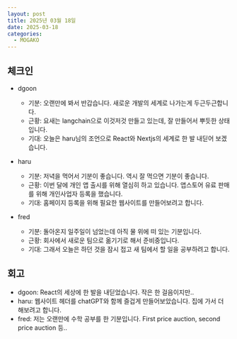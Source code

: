 ```yaml
---
layout: post
title: 2025년 03월 18일
date: 2025-03-18
categories:
  - MOGAKO
---
```


## 체크인

- dgoon
  - 기분: 오랜만에 봐서 반갑습니다. 새로운 개발의 세계로 나가는게 두근두근합니다.
  - 근황: 요새는 langchain으로 이것저것 만들고 있는데, 잘 만들어서 뿌듯한 상태입니다.
  - 기대: 오늘은 haru님의 조언으로 React와 Nextjs의 세계로 한 발 내딛어 보겠습니다.

- haru
  - 기분: 저녁을 먹어서 기분이 좋습니다. 역시 잘 먹으면 기분이 좋습니다.
  - 근황: 이번 달에 개인 앱 출시를 위해 열심히 하고 있습니다. 앱스토어 유료 판매를 위해 개인사업자 등록을 했습니다.
  - 기대: 홈페이지 등록을 위해 필요한 웹사이트를 만들어보려고 합니다.

- fred
  - 기분: 돌아온지 일주일이 넘었는데 아직 물 위에 떠 있는 기분입니다.
  - 근황: 회사에서 새로운 팀으로 옮기기로 해서 준비중입니다.
  - 기대: 그래서 오늘은 하던 것을 잠시 접고 새 팀에서 할 일을 공부하려고 합니다.

## 회고

- dgoon: React의 세상에 한 발을 내딛었습니다. 작은 한 걸음이지만..
- haru: 웹사이트 헤더를 chatGPT와 함께 즐겁게 만들어보았습니다. 집에 가서 더 해보려고 합니다.
- fred: 저는 오랜만에 수학 공부를 한 기분입니다. First price auction, second price auction 등..

